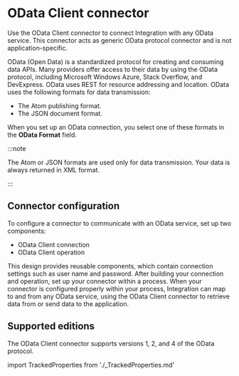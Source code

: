 # OData Client connector 

<head>
  <meta name="guidename" content="Integration"/>
  <meta name="context" content="GUID-63418837-dcaa-4d7a-87b0-60ac25bcb9dd"/>
</head>


Use the OData Client connector to connect Integration with any OData service. This connector acts as generic OData protocol connector and is not application-specific.

OData \(Open Data\) is a standardized protocol for creating and consuming data APIs. Many providers offer access to their data by using the OData protocol, including Microsoft Windows Azure, Stack Overflow, and DevExpress. OData uses REST for resource addressing and location. OData uses the following formats for data transmission:

-   The Atom publishing format.
-   The JSON document format.

When you set up an OData connection, you select one of these formats in the **OData Format** field.


:::note

The Atom or JSON formats are used only for data transmission. Your data is always returned in XML format.

:::

## Connector configuration 

To configure a connector to communicate with an OData service, set up two components:

-   OData Client connection
-   OData Client operation

This design provides reusable components, which contain connection settings such as user name and password. After building your connection and operation, set up your connector within a process. When your connector is configured properly within your process, Integration can map to and from any OData service, using the OData Client connector to retrieve data from or send data to the application.

## Supported editions 

The OData Client connector supports versions 1, 2, and 4 of the OData protocol.

import TrackedProperties from './_TrackedProperties.md'

<TrackedProperties />

